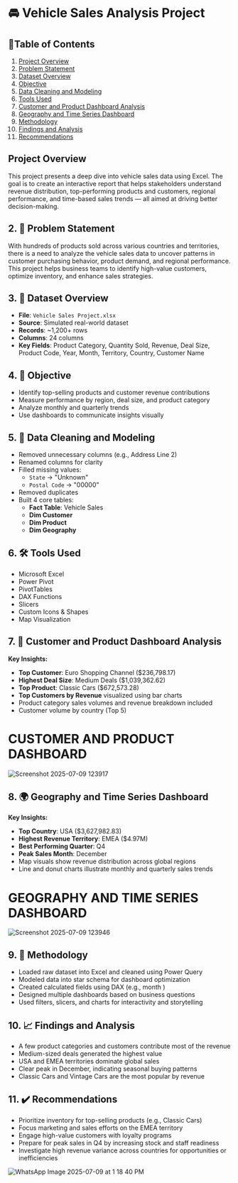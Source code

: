 # 🚘 Vehicle Sales Analysis Project

## 📑Table of Contents

1. [Project Overview](project-overview)  
2. [Problem Statement](problem-statement)  
3. [Dataset Overview](dataset-overview)  
4. [Objective](objective)  
5. [Data Cleaning and Modeling](data-cleaning-and-modeling)  
6. [Tools Used](tools-used)  
7. [Customer and Product Dashboard Analysis](customer-and-product-dashboard-analysis)  
8. [Geography and Time Series Dashboard](geography-and-time-series-dashboard)  
9. [Methodology](methodology)  
10. [Findings and Analysis](findings-and-analysis)  
11. [Recommendations](recommendations)


## Project Overview

This project presents a deep dive into vehicle sales data using Excel. The goal is to create an interactive report that helps stakeholders understand revenue distribution, top-performing products and customers, regional performance, and time-based sales trends — all aimed at driving better decision-making.


## 2. 📌 Problem Statement

With hundreds of products sold across various countries and territories, there is a need to analyze the vehicle sales data to uncover patterns in customer purchasing behavior, product demand, and regional performance. This project helps business teams to identify high-value customers, optimize inventory, and enhance sales strategies.


## 3. 📂 Dataset Overview

- **File**: `Vehicle Sales Project.xlsx`  
- **Source**: Simulated real-world dataset  
- **Records**: ~1,200+ rows  
- **Columns**: 24 columns  
- **Key Fields**: Product Category, Quantity Sold, Revenue, Deal Size, Product Code, Year, Month, Territory, Country, Customer Name


## 4. 🎯 Objective

- Identify top-selling products and customer revenue contributions  
- Measure performance by region, deal size, and product category  
- Analyze monthly and quarterly trends  
- Use dashboards to communicate insights visually


## 5. 🧹 Data Cleaning and Modeling

- Removed unnecessary columns (e.g., Address Line 2)  
- Renamed columns for clarity  
- Filled missing values:  
  - `State` → "Unknown"  
  - `Postal Code` → "00000"  
- Removed duplicates  
- Built 4 core tables:  
  - **Fact Table**: Vehicle Sales  
  - **Dim Customer**  
  - **Dim Product**  
  - **Dim Geography**


## 6. 🛠 Tools Used

- Microsoft Excel  
- Power Pivot  
- PivotTables  
- DAX Functions  
- Slicers  
- Custom Icons & Shapes  
- Map Visualization


## 7. 👥 Customer and Product Dashboard Analysis

**Key Insights:**
- **Top Customer**: Euro Shopping Channel ($236,798.17)  
- **Highest Deal Size**: Medium Deals ($1,039,362.62)  
- **Top Product**: Classic Cars ($672,573.28)  
- **Top Customers by Revenue** visualized using bar charts  
- Product category sales volumes and revenue breakdown included  
- Customer volume by country (Top 5)

 # CUSTOMER AND PRODUCT DASHBOARD 
![Screenshot 2025-07-09 123917](https://github.com/user-attachments/assets/44bf7c14-5b2b-458d-b122-9c56c4cf8fc9)


## 8. 🌍 Geography and Time Series Dashboard

**Key Insights:**
- **Top Country**: USA ($3,627,982.83)  
- **Highest Revenue Territory**: EMEA ($4.97M)  
- **Best Performing Quarter**: Q4  
- **Peak Sales Month**: December  
- Map visuals show revenue distribution across global regions  
- Line and donut charts illustrate monthly and quarterly sales trends

# GEOGRAPHY AND TIME SERIES DASHBOARD
![Screenshot 2025-07-09 123946](https://github.com/user-attachments/assets/c9fce6ab-08fa-4ce8-905b-3b66bd2f57a9)


## 9. 🧪 Methodology

- Loaded raw dataset into Excel and cleaned using Power Query  
- Modeled data into star schema for dashboard optimization  
- Created calculated fields using DAX (e.g., month )  
- Designed multiple dashboards based on business questions  
- Used filters, slicers, and charts for interactivity and storytelling


## 10. 📈 Findings and Analysis

- A few product categories and customers contribute most of the revenue  
- Medium-sized deals generated the highest value  
- USA and EMEA territories dominate global sales  
- Clear peak in December, indicating seasonal buying patterns  
- Classic Cars and Vintage Cars are the most popular by revenue


## 11. ✔️ Recommendations

- Prioritize inventory for top-selling products (e.g., Classic Cars)  
- Focus marketing and sales efforts on the EMEA territory  
- Engage high-value customers with loyalty programs  
- Prepare for peak sales in Q4 by increasing stock and staff readiness  
- Investigate high revenue variance across countries for opportunities or inefficiencies

![WhatsApp Image 2025-07-09 at 1 18 40 PM](https://github.com/user-attachments/assets/4fb0362a-629f-4c95-8585-46e0e0b23738)

